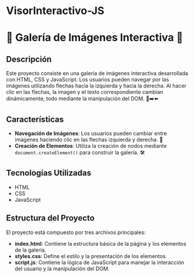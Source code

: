 # VisorInteractivo-JS

# 🌟 Galería de Imágenes Interactiva 🌟

## Descripción

Este proyecto consiste en una galería de imágenes interactiva desarrollada con HTML, CSS y JavaScript. Los usuarios pueden navegar por las imágenes utilizando flechas hacia la izquierda y hacia la derecha. Al hacer clic en las flechas, la imagen y el texto correspondiente cambian dinámicamente, todo mediante la manipulación del DOM. 📸➡️⬅️

## Características

- **Navegación de Imágenes**: Los usuarios pueden cambiar entre imágenes haciendo clic en las flechas izquierda y derecha. 🔄
- **Creación de Elementos**: Utiliza la creación de nodos mediante `document.createElement()` para construir la galería. 🛠️

## Tecnologías Utilizadas

- HTML
- CSS
- JavaScript

## Estructura del Proyecto

El proyecto está compuesto por tres archivos principales:

- **index.html**: Contiene la estructura básica de la página y los elementos de la galería.
- **styles.css**: Define el estilo y la presentación de los elementos.
- **script.js**: Contiene la lógica de JavaScript para manejar la interacción del usuario y la manipulación del DOM.

